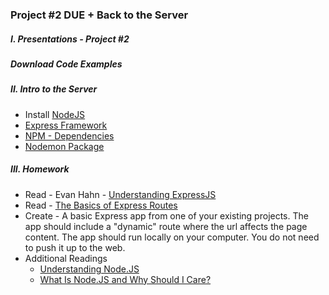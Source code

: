 ### Project #2 DUE + Back to the Server

##### I. Presentations - Project #2

##### Download Code Examples

##### II. Intro to the Server
* Install [NodeJS](http://nodejs.org/)
* [Express Framework](http://expressjs.com/)
* [NPM - Dependencies](https://www.npmjs.org/doc/files/package.json.html#dependencies)
* [Nodemon Package](http://nodemon.io/)

##### III. Homework
* Read - Evan Hahn - [Understanding ExpressJS](http://evanhahn.com/understanding-express/)
* Read - [The Basics of Express Routes](http://flippinawesome.org/2014/04/07/the-basics-of-express-routes/)
* Create - A basic Express app from one of your existing projects. The app should include a "dynamic" route where the url affects the page content. The app should run locally on your computer. You do not need to push it up to the web.
* Additional Readings
	* [Understanding Node.JS](http://debuggable.com/posts/understanding-node-js:4bd98440-45e4-4a9a-8ef7-0f7ecbdd56cb) 
	* [What Is Node.JS and Why Should I Care?](http://www.makeuseof.com/tag/what-is-node-js-and-why-should-i-care-web-development/)
